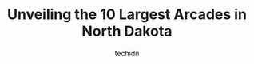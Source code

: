 ---
layout: ampstory
image: https://i0.wp.com/paketmu.com/wp-content/uploads/2023/06/prairie-knights-casino-resort-0-in-north-dakota-1686372479.jpeg?resize=640,853
author: techidn
featured: false
description: Explore the diverse Arcade scene in North Dakota, home to an incredible selection of 10 establishments catering to every taste. Whether youre in search of iconic favorites or undiscovered t
title: Unveiling the 10 Largest Arcades in North Dakota
cover:
   title: Unveiling the 10 Largest Arcades in North Dakota
   subtitle: RICKPATE
   background: https://paketmu.com/wp-content/uploads/2023/06/prairie-knights-casino-resort-0-in-north-dakota-1686372479.jpeg

pages: 
 - layout: thirds
   top: <h1>#1 Space Aliens Grill & Bar</h1>
   bottom: "<p>This is my second time here and I absolutely love the staff. They are very friendly and welcoming. Made my children feel at home. I have to brag on Abby for sure, very sw</p>"
   background: https://paketmu.com/wp-content/uploads/2023/06/prairie-knights-casino-resort-1-in-north-dakota-1686372480.jpeg
   backgroundblur: true
 - layout: thirds
   top: <h1>#2 Prairie Knights Casino & Resort</h1>
   bottom: "<p>The hotel casino was super clean and up to date. If youre a gamer, there are plenty of slots to go around, and the casino is smoke free.  However, they have an enclosed </p>"
   background: https://paketmu.com/wp-content/uploads/2023/06/prairie-knights-casino-resort-2-in-north-dakota-1686372481.jpeg
   cta:
      link: https://paketmu.com/unveiling-the-10-largest-arcades-in-north-dakota/
      text: Unveiling the 10 Largest Arcades in North Dakota
 - layout: thirds
   top: <h1>#3 Sky Zone Trampoline Park</h1>
   bottom: "<p>Fun times for the kids! Fairly large building, friendly staff. Doesnt offer any other activities other than jumping on trampolines. We went to the 8-10pm glow night (wea</p>"
   background: https://paketmu.com/wp-content/uploads/2023/06/prairie-knights-casino-resort-3-in-north-dakota-1686372483.jpeg
   cta:
      link: https://paketmu.com/unveiling-the-10-largest-arcades-in-north-dakota/
      text: Unveiling the 10 Largest Arcades in North Dakota
 - layout: thirds
   top: <h1>#4 Chuck E. Cheese</h1>
   bottom: "<p>1202 Nodak Dr, Fargo, ND 58103, United States</p>"
   background: https://images.unsplash.com/photo-1591393223703-56fe1347ac62?ixlib=rb-4.0.3&ixid=MnwxMjA3fDB8MHxwaG90by1wYWdlfHx8fGVufDB8fHx8&auto=format&fit=crop&w=640&h=853&q=80
   cta:
      link: https://paketmu.com/unveiling-the-10-largest-arcades-in-north-dakota/
      text: Unveiling the 10 Largest Arcades in North Dakota
 - layout: thirds
   top: <h1>#5 The CraftCade - Pizza, Arcade, & Bar</h1>
   bottom: "<p>405 N 4th St, Bismarck, ND 58501, United States</p>"
   background: https://images.unsplash.com/photo-1547366785-564103df7e13?ixlib=rb-4.0.3&ixid=MnwxMjA3fDB8MHxwaG90by1wYWdlfHx8fGVufDB8fHx8&auto=format&fit=crop&w=640&h=853&q=80
   cta:
      link: https://paketmu.com/unveiling-the-10-largest-arcades-in-north-dakota/
      text: Unveiling the 10 Largest Arcades in North Dakota
 - layout: thirds
   top: <h1>#6 Kingpinz Social</h1>
   bottom: "<p>3485 Jacks Wy S, Fargo, ND 58104, United States</p>"
   background: https://images.unsplash.com/photo-1533735380053-eb8d0759b24a?ixlib=rb-4.0.3&ixid=MnwxMjA3fDB8MHxwaG90by1wYWdlfHx8fGVufDB8fHx8&auto=format&fit=crop&w=640&h=853&q=80
   cta:
      link: https://paketmu.com/unveiling-the-10-largest-arcades-in-north-dakota/
      text: Unveiling the 10 Largest Arcades in North Dakota
 - layout: thirds
   top: <h1>#7 Pixeled Arcade and Beerhall</h1>
   bottom: "<p>1100 Northern Pacific Ave #101, Fargo, ND 58102, United States</p>"
   background: https://images.unsplash.com/photo-1580610447943-1bfbef5efe07?ixlib=rb-4.0.3&ixid=MnwxMjA3fDB8MHxwaG90by1wYWdlfHx8fGVufDB8fHx8&auto=format&fit=crop&w=640&h=853&q=80
   cta:
      link: https://paketmu.com/unveiling-the-10-largest-arcades-in-north-dakota/
      text: Unveiling the 10 Largest Arcades in North Dakota
 - layout: thirds
   middle: Continue reading...
   background: https://images.unsplash.com/photo-1522441815192-d9f04eb0615c?ixlib=rb-4.0.3&ixid=MnwxMjA3fDB8MHxwaG90by1wYWdlfHx8fGVufDB8fHx8&auto=format&fit=crop&w=640&h=853&q=80
   cta:
      link: https://paketmu.com/unveiling-the-10-largest-arcades-in-north-dakota/
      text: Unveiling the 10 Largest Arcades in North Dakota
      
---